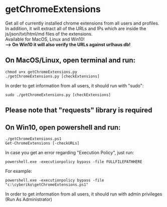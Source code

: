 # getChromeExtensions 
  Get all of currently installed chrome extensions from all users and profiles.
  </br>
  In addition, it will extract all of the URLs and IPs which are inside the js/json/txt/html/md files of the extensions.
  </br>
  Available for MacOS, Linux and Win10!
</br>
 <b> --> On Win10 it will also verify the URLs against urlhaus db!</b>


## On MacOS/Linux, open terminal and run:
   
  	chmod u+x getChromeExtensions.py
  	./getChromeExtensions.py [checkExtensions]
   
    
In order to get information from all users, it should run with "sudo":</br>
  
  	sudo ./getChromeExtensions.py [checkExtensions]
   
    
## Please note that "requests" library is required
 
## On Win10, open powershell and run:</b>
    
    ./getChromeExtensions.ps1
    Get-ChromeExtensions [-checkURLs]
    
In case you get an error regarding "Execution Policy", just run:
    
    powershell.exe -executionpolicy bypass -file FULLFILEPATHHERE
    
For example:
    
    powershell.exe -executionpolicy bypass -file "c:\cyberiko\getChromeExtensions.ps1"
    
In order to get information from all users, it should run with admin privileges (Run As Administrator) 

